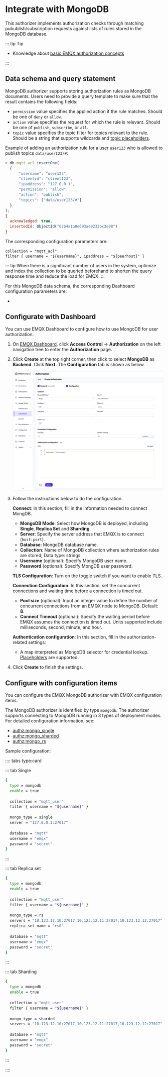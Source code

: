 # Integrate with MongoDB

This authorizer implements authorization checks through matching pubublish/subscription requests against lists of rules stored in the MongoDB database.

::: tip Tip

- Knowledge about [basic EMQX authorization concepts](./authz.md)

:::

## Data schema and query statement

MongoDB authorizer supports storing authorization rules as MongoDB documents. Users need to provide a query template to make sure that the result contains the following fields:

* `permission` value specifies the applied action if the rule matches. Should be one of `deny` or `allow`.
* `action` value specifies the request for which the rule is relevant. Should be one of `publish`, `subscribe`, or `all`.
* `topic` value specifies the topic filter for topics relevant to the rule. Should be a string that supports wildcards and [topic placeholders](./authz.md#topic-placeholders).

Example of adding an authorization rule for a user `user123` who is allowed to publish topics `data/user123/#`:

```js
> db.mqtt_acl.insertOne(
  {
      "username": "user123",
      "clientid": "client123",
      "ipaddress": "127.0.0.1",
      "permission": "allow",
      "action": "publish",
      "topics": ["data/user123/#"]
  }
);
{
  acknowledged: true,
  insertedId: ObjectId("62b4a1a0e693ae0233bc3e98")
}
```

The corresponding configuration parameters are:
```
collection = "mqtt_acl"
filter { username = "${username}", ipaddress = "${peerhost}" }
```

::: tip
When there is a significant number of users in the system, optimize and index the collection to be queried beforehand to shorten the query response time and reduce the load for EMQX.
:::

For this MongoDB data schema, the corresponding Dashboard configuration parameters are:

- <!--Needed like in the Authn?-->

## Configurate with Dashboard

You can use EMQX Dashboard to configure how to use MongoDB for user authorization.

1. On [EMQX Dashboard](http://127.0.0.1:18083/#/authentication), click **Access Control** -> **Authorization** on the left navigation tree to enter the **Authorization** page. 

2. Click **Create** at the top right corner, then click to select **MongoDB** as **Backend**. Click **Next**. The **Configuration** tab is shown as below.

   ![authz-MongoDB_ee](./assets/authz-MongoDB_ee.png)

3. Follow the instructions below to do the configuration.

   **Connect**: In this section, fill in the information needed to connect MongDB.

   - **MongoDB Mode**: Select how MongoDB is deployed, including **Single**, **Replica Set** and **Sharding**.
   - **Server**: Specify the server address that EMQX is to connect (`host:port`).
   - **Database**: MongoDB database name.
   - **Collection**: Name of MongoDB collection where authorization rules are stored; Data type: strings.
   - **Username** (optional): Specify MongoDB user name. 
   - **Password** (optional): Specify MongDB user password. 

   **TLS Configuration**: Turn on the toggle switch if you want to enable TLS. 

   **Connection Configuration**: In this section, set the concurrent connections and waiting time before a connection is timed out.

   - **Pool size** (optional): Input an integer value to define the number of concurrent connections from an EMQX node to MongoDB. Default: **8**. 
   - **Connect Timeout** (optional): Specify the waiting period before EMQX assumes the connection is timed out. Units supported include milliseconds, second, minute, and hour.

   **Authentication configuration**: In this section, fill in the authorization-related settings:

   - A map interpreted as MongoDB selector for credential lookup. [Placeholders](./authn.md#authorization-placeholders) are supported. 

4. Click **Create** to finish the settings.

## Configure with configuration items

You can configure the EMQX MongoDB authorizer with EMQX configuration items.

The MongoDB authorizer is identified by type `mongodb`. The authorizer supports connecting to MongoDB running in 3 types of deployment modes. For detailed configuration information, see:

-  [authz:mongo_single](../../configuration/configuration-manual.md#authz:mongo_single)
-  [authz:mongo_sharded](../../configuration/configuration-manual.md#authz:mongo_sharded) 
- [authz:mongo_rs](../../configuration/configuration-manual.md#authz:mongo_rs)

Sample configuration:

:::: tabs type:card

::: tab Single 

```bash
{
  type = mongodb
  enable = true

  collection = "mqtt_user"
  filter { username = "${username}" }

  mongo_type = single
  server = "127.0.0.1:27017"

  database = "mqtt"
  username = "emqx"
  password = "secret"
}
```

:::

::: tab Replica set

```bash
{
  type = mongodb
  enable = true

  collection = "mqtt_user"
  filter { username = "${username}" }

  mongo_type = rs
  servers = "10.123.12.10:27017,10.123.12.11:27017,10.123.12.12:27017"
  replica_set_name = "rs0"

  database = "mqtt"
  username = "emqx"
  password = "secret"
}
```
:::

::: tab Sharding

```bash
{
  type = mongodb
  enable = true

  collection = "mqtt_user"
  filter { username = "${username}" }

  mongo_type = sharded
  servers = "10.123.12.10:27017,10.123.12.11:27017,10.123.12.12:27017"

  database = "mqtt"
  username = "emqx"
  password = "secret"
}
```

:::

::::

